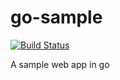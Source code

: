 # go-sample

[![Build Status](https://dev.azure.com/kazakovas90/go-sample/_apis/build/status/angry-cellophane.go-sample?branchName=master)](https://dev.azure.com/kazakovas90/go-sample/_build/latest?definitionId=1&branchName=master)

A sample web app in go

